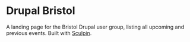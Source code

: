 # Drupal Bristol

A landing page for the Bristol Drupal user group, listing all upcoming and previous events. Built with [Sculpin](https://sculpin.io).
